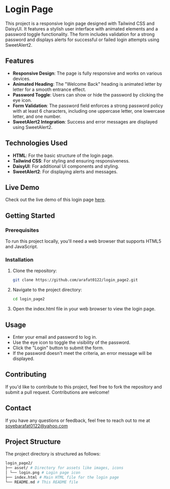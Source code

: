 # Login Page

This project is a responsive login page designed with Tailwind CSS and DaisyUI. It features a stylish user interface with animated elements and a password toggle functionality. The form includes validation for a strong password and displays alerts for successful or failed login attempts using SweetAlert2.

## Features

- **Responsive Design**: The page is fully responsive and works on various devices.
- **Animated Heading**: The "Welcome Back" heading is animated letter by letter for a smooth entrance effect.
- **Password Toggle**: Users can show or hide the password by clicking the eye icon.
- **Form Validation**: The password field enforces a strong password policy with at least 6 characters, including one uppercase letter, one lowercase letter, and one number.
- **SweetAlert2 Integration**: Success and error messages are displayed using SweetAlert2.

## Technologies Used

- **HTML**: For the basic structure of the login page.
- **Tailwind CSS**: For styling and ensuring responsiveness.
- **DaisyUI**: For additional UI components and styling.
- **SweetAlert2**: For displaying alerts and messages.

## Live Demo

Check out the live demo of this login page [here](https://arafat0122.github.io/login_page2/).

## Getting Started

### Prerequisites

To run this project locally, you'll need a web browser that supports HTML5 and JavaScript.

### Installation

1. Clone the repository:

   ```bash
   git clone https://github.com/arafat0122/login_page2.git

2. Navigate to the project directory:

   ```bash
   cd login_page2

3. Open the index.html file in your web browser to view the login page.

## Usage
- Enter your email and password to log in.
- Use the eye icon to toggle the visibility of the password.
- Click the "Login" button to submit the form.
- If the password doesn't meet the criteria, an error message will be displayed.

## Contributing

If you'd like to contribute to this project, feel free to fork the repository and submit a pull request. Contributions are welcome!

## Contact
If you have any questions or feedback, feel free to reach out to me at soyebarafat0122@yahoo.com


## Project Structure

The project directory is structured as follows:

```bash
login_page2/
├── asset/ # Directory for assets like images, icons
│ └── login.png # Login page icon
├── index.html # Main HTML file for the login page
└── README.md # This README file